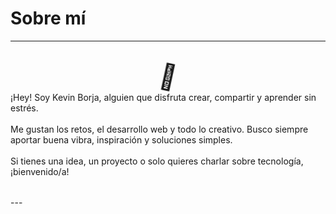 # Sobre mí
---
<style>
  .center-chill {
    display: flex;
    flex-direction: column;
    align-items: center;
    margin: 2rem 0;
  }
  .wave {
    display: inline-block;
    animation: wave-animation 2s infinite;
    font-size: 2.5rem;
  }
  @keyframes wave-animation {
    0% { transform: rotate(0deg);}
    10% { transform: rotate(14deg);}
    20% { transform: rotate(-8deg);}
    30% { transform: rotate(14deg);}
    40% { transform: rotate(-4deg);}
    50% { transform: rotate(10deg);}
    60% { transform: rotate(0deg);}
    100% { transform: rotate(0deg);}
  }
</style>

<div class="center-chill">
  <span class="wave">👋</span>
  <div class="desc-chill">
    ¡Hey! Soy Kevin Borja, alguien que disfruta crear, compartir y aprender sin estrés.<br /><br />
    Me gustan los retos, el desarrollo web y todo lo creativo. Busco siempre aportar buena vibra, inspiración y soluciones simples.<br /><br />
    Si tienes una idea, un proyecto o solo quieres charlar sobre tecnología, ¡bienvenido/a!
  </div>
</div>
---
